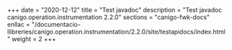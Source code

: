 +++
date        = "2020-12-12"
title       = "Test javadoc"
description = "Test javadoc canigo.operation.instrumentation 2.2.0"
sections    = "canigo-fwk-docs"
enllac		= "/documentacio-llibreries/canigo.operation.instrumentation/2.2.0/site/testapidocs/index.html"
weight		= 2
+++
